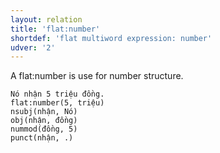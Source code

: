 ```yaml
---
layout: relation
title: 'flat:number'
shortdef: 'flat multiword expression: number'
udver: '2'
---
```


A flat:number is use for number structure.

~~~ sdparse
Nó nhận 5 triệu đồng.
flat:number(5, triệu)
nsubj(nhận, Nó)
obj(nhận, đồng)
nummod(đồng, 5)
punct(nhận, .)
~~~

<!-- Interlanguage links updated So kvě 14 19:02:54 CEST 2022 -->
